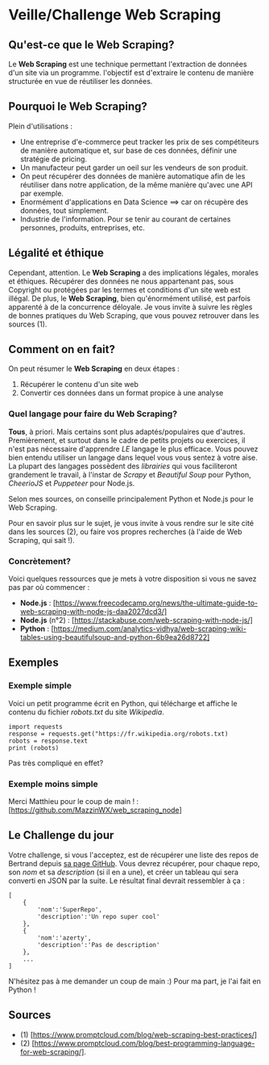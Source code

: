 # Veille/Challenge **Web Scraping**

## Qu'est-ce que le **Web Scraping**?

Le **Web Scraping** est une technique permettant l'extraction de données d'un site via un programme. l'objectif est d'extraire le contenu de manière structurée en vue de réutiliser les données.

## Pourquoi le **Web Scraping**?

Plein d'utilisations :
- Une entreprise d'e-commerce peut tracker les prix de ses compétiteurs de manière automatique et, sur base de ces données, définir une stratégie de pricing.
- Un manufacteur peut garder un oeil sur les vendeurs de son produit.
- On peut récupérer des données de manière automatique afin de les réutiliser dans notre application, de la même manière qu'avec une API par exemple.
- Enormément d'applications en Data Science ==> car on récupère des données, tout simplement.
- Industrie de l'information. Pour se tenir au courant de certaines personnes, produits, entreprises, etc.

## Légalité et éthique

Cependant, attention. Le **Web Scraping** a des implications légales, morales et éthiques. Récupérer des données ne nous appartenant pas, sous Copyright ou protégées par les termes et conditions d'un site web est illégal. De plus, le **Web Scraping**, bien qu'énormément utilisé, est parfois apparenté à de la concurrence déloyale. Je vous invite à suivre les règles de bonnes pratiques du Web Scraping, que vous pouvez retrouver dans les sources (1).

## Comment on en fait?

On peut résumer le **Web Scraping** en deux étapes :
1. Récupérer le contenu d'un site web
2. Convertir ces données dans un format propice à une analyse

### Quel langage pour faire du **Web Scraping**?

**Tous**, à priori. Mais certains sont plus adaptés/populaires que d'autres. Premièrement, et surtout dans le cadre de petits projets ou exercices, il n'est pas nécessaire d'apprendre *LE* langage le plus efficace. Vous pouvez bien entendu utiliser un langage dans lequel vous vous sentez à votre aise. La plupart des langages possèdent des *librairies* qui vous faciliteront grandement le travail, à l'instar de *Scrapy* et *Beautiful Soup* pour Python, *CheerioJS* et *Puppeteer* pour Node.js.

Selon mes sources, on conseille principalement Python et Node.js pour le Web Scraping. 

Pour en savoir plus sur le sujet, je vous invite à vous rendre sur le site cité dans les sources (2), ou faire vos propres recherches (à l'aide de Web Scraping, qui sait !).

### Concrètement?

Voici quelques ressources que je mets à votre disposition si vous ne savez pas par où commencer :

- **Node.js** : [https://www.freecodecamp.org/news/the-ultimate-guide-to-web-scraping-with-node-js-daa2027dcd3/]
- **Node.js** (n°2) : [https://stackabuse.com/web-scraping-with-node-js/]
- **Python** : [https://medium.com/analytics-vidhya/web-scraping-wiki-tables-using-beautifulsoup-and-python-6b9ea26d8722] 

## Exemples

### Exemple simple

Voici un petit programme écrit en Python, qui télécharge et affiche le contenu du fichier *robots.txt* du site *Wikipedia*.

    import requests
    response = requests.get("https://fr.wikipedia.org/robots.txt)
    robots = response.text
    print (robots)

Pas très compliqué en effet?

### Exemple moins simple

Merci Matthieu pour le coup de main ! : [https://github.com/MazzinWX/web_scraping_node]

## Le Challenge du jour

Votre challenge, si vous l'acceptez, est de récupérer une liste des repos de Bertrand depuis [sa page GitHub](https://github.com/BertrandMarlair?tab=repositories). Vous devrez récupérer, pour chaque repo, son _nom_ et sa _description_ (si il en a une), et créer un tableau qui sera converti en JSON par la suite. Le résultat final devrait ressembler à ça :

    [
        {
            'nom':'SuperRepo',
            'description':'Un repo super cool'
        },
        {
            'nom':'azerty',
            'description':'Pas de description'
        },
        ...
    ]

N'hésitez pas à me demander un coup de main :) Pour ma part, je l'ai fait en Python !

## Sources

- (1) [https://www.promptcloud.com/blog/web-scraping-best-practices/]
- (2) [https://www.promptcloud.com/blog/best-programming-language-for-web-scraping/]. 
